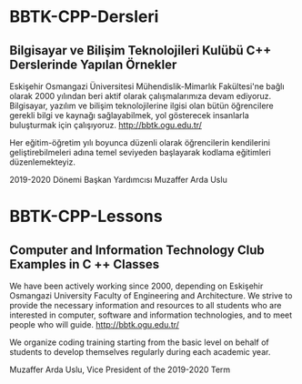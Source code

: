 # BBTK-CPP-Dersleri 
## Bilgisayar ve Bilişim Teknolojileri Kulübü C++ Derslerinde Yapılan Örnekler

Eskişehir Osmangazi Üniversitesi Mühendislik-Mimarlık Fakültesi'ne bağlı olarak 2000 yılından beri aktif olarak 
çalışmalarımıza devam ediyoruz. Bilgisayar, yazılım ve bilişim teknolojilerine ilgisi olan bütün öğrencilere gerekli 
bilgi ve kaynağı sağlayabilmek, yol gösterecek insanlarla buluşturmak için çalışıyoruz. http://bbtk.ogu.edu.tr/

Her eğitim-öğretim yılı boyunca düzenli olarak öğrencilerin kendilerini geliştirebilmeleri 
adına temel seviyeden başlayarak kodlama eğitimleri düzenlemekteyiz.

2019-2020 Dönemi Başkan Yardımcısı Muzaffer Arda Uslu

# BBTK-CPP-Lessons
## Computer and Information Technology Club Examples in C ++ Classes

We have been actively working since 2000, depending on Eskişehir Osmangazi University Faculty of Engineering and Architecture. We strive to provide the necessary information and resources to all students who are interested in computer, software and information technologies, and to meet people who will guide. http://bbtk.ogu.edu.tr/

We organize coding training starting from the basic level on behalf of students
to develop themselves regularly during each academic year.

Muzaffer Arda Uslu, Vice President of the 2019-2020 Term

